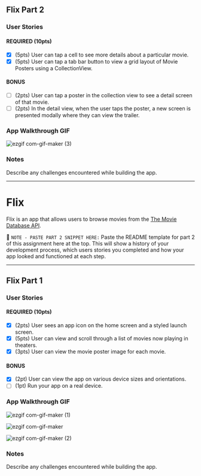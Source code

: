 ## Flix Part 2

### User Stories

#### REQUIRED (10pts)
- [x] (5pts) User can tap a cell to see more details about a particular movie.
- [x] (5pts) User can tap a tab bar button to view a grid layout of Movie Posters using a CollectionView.

#### BONUS
- [ ] (2pts) User can tap a poster in the collection view to see a detail screen of that movie.
- [ ] (2pts) In the detail view, when the user taps the poster, a new screen is presented modally where they can view the trailer.

### App Walkthrough GIF

![ezgif com-gif-maker (3)](https://user-images.githubusercontent.com/78234140/151736549-af3d6dcb-2525-49eb-975d-5d2ae2391af9.gif)


### Notes
Describe any challenges encountered while building the app.


---


# Flix

Flix is an app that allows users to browse movies from the [The Movie Database API](http://docs.themoviedb.apiary.io/#).

📝 `NOTE - PASTE PART 2 SNIPPET HERE:` Paste the README template for part 2 of this assignment here at the top. This will show a history of your development process, which users stories you completed and how your app looked and functioned at each step.

---

## Flix Part 1

### User Stories

#### REQUIRED (10pts)
- [x] (2pts) User sees an app icon on the home screen and a styled launch screen.
- [x] (5pts) User can view and scroll through a list of movies now playing in theaters.
- [x] (3pts) User can view the movie poster image for each movie.

#### BONUS
- [x] (2pt) User can view the app on various device sizes and orientations.
- [ ] (1pt) Run your app on a real device.

### App Walkthrough GIF

![ezgif com-gif-maker (1)](https://user-images.githubusercontent.com/78234140/150708459-3b35c8f5-bc19-4bc2-9bfb-077697f04e25.gif)

![ezgif com-gif-maker](https://user-images.githubusercontent.com/78234140/150817013-e514ed83-2509-4c41-b959-de37eb4383f2.gif)

![ezgif com-gif-maker (2)](https://user-images.githubusercontent.com/78234140/150870838-4a304726-3299-4333-bc94-7973edfac933.gif)


### Notes
Describe any challenges encountered while building the app.
